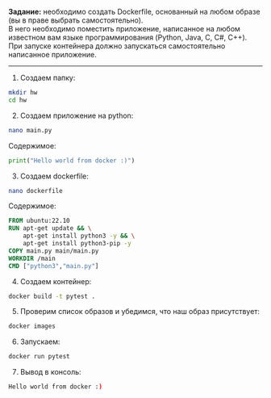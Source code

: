 **Задание:** необходимо создать Dockerfile, основанный на любом образе (вы в праве выбрать самостоятельно).  
В него необходимо поместить приложение, написанное на любом известном вам языке программирования (Python, Java, C, С#, C++).  
При запуске контейнера должно запускаться самостоятельно написанное приложение.

---------------------------------------------------------

1) Создаем папку:
``` bash
mkdir hw
cd hw
```

2) Создаем приложение на python:
```bash
nano main.py
```

Содержимое:
``` python
print("Hello world from docker :)")
```

3) Создаем dockerfile:
```bash
nano dockerfile
```

Содержимое:
``` dockerfile
FROM ubuntu:22.10
RUN apt-get update && \
	apt-get install python3 -y && \
	apt-get install python3-pip -y
COPY main.py main/main.py
WORKDIR /main
CMD ["python3","main.py"]
```

4) Создаем контейнер:
```bash
docker build -t pytest .
```

5) Проверим список образов и убедимся, что наш образ присутствует:
```bash
docker images
```

6) Запускаем:
```bash
docker run pytest
```

7) Вывод в консоль:
```bash
Hello world from docker :)
```